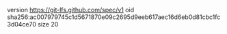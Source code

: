 version https://git-lfs.github.com/spec/v1
oid sha256:ac007979745c1d5671870e09c2695d9eeb617aec16d6eb0d81cbc1fc3d04ce70
size 20
